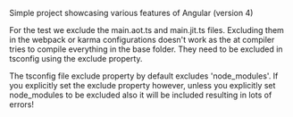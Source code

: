 Simple project showcasing various features of Angular (version 4)

For the test we exclude the main.aot.ts and main.jit.ts files. Excluding them in the webpack or karma configurations doesn't work as the at compiler tries to compile everything in the base folder. They need to be excluded in tsconfig using the exclude property.

The tsconfig file exclude property by default excludes 'node_modules'. If you explicitly set the exclude property however, unless you explicitly set node_modules to be excluded also it will be included resulting in lots of errors!





